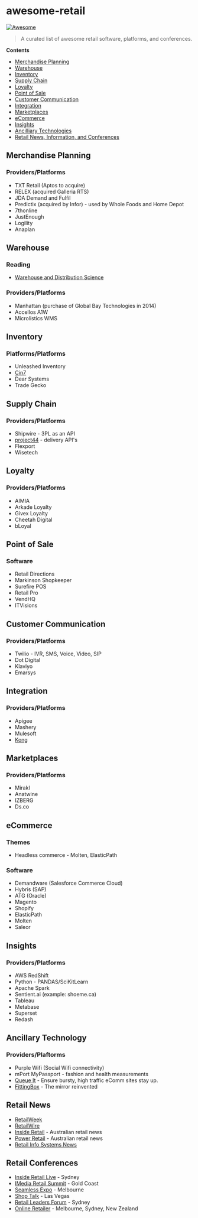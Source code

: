 # awesome-retail

[![Awesome](https://awesome.re/badge-flat.svg)](https://awesome.re)

> A curated list of awesome retail software, platforms, and conferences.

**Contents**

- [Merchandise Planning](#merchandise-planning)
- [Warehouse](#warehouse)
- [Inventory](#inventory)
- [Supply Chain](#supply-chain)
- [Loyalty](#loyalty)
- [Point of Sale](#point-of-sale)
- [Customer Communication](#customer-communication)
- [Integration](#integration)
- [Marketplaces](#marketplaces)
- [eCommerce](#ecommerce)
- [Insights](#insights)
- [Ancilliary Technologies](#ancilliary-technologies)
- [Retail News, Information, and Conferences](#retailnews,-information,-and-conferences)

## Merchandise Planning
### Providers/Platforms
* TXT Retail (Aptos to acquire)
* RELEX (acquired Galleria RTS)
* JDA Demand and Fulfil
* Predictix (acquired by Infor) - used by Whole Foods and Home Depot
* 7thonline
* JustEnough
* Logility
* Anaplan

## Warehouse
### Reading
* [Warehouse and Distribution Science](#https://www.warehouse-science.com)
### Providers/Platforms
* Manhattan (purchase of Global Bay Technologies in 2014)
* Accellos A1W
* Microlistics WMS

## Inventory
### Platforms/Platforms
* Unleashed Inventory
* [Cin7](#https://www.cin7.com)
* Dear Systems
* Trade Gecko

## Supply Chain
### Providers/Platforms
* Shipwire - 3PL as an API
* [project44](p-44.com) - delivery API's
* Flexport
* Wisetech

## Loyalty
### Providers/Platforms
* AIMIA
* Arkade Loyalty
* Givex Loyalty
* Cheetah Digital
* bLoyal

## Point of Sale
### Software
* Retail Directions
* Markinson Shopkeeper
* Surefire POS
* Retail Pro
* VendHQ
* ITVisions

## Customer Communication
### Providers/Platforms
* Twilio - IVR, SMS, Voice, Video, SIP
* Dot Digital
* Klaviyo
* Emarsys

## Integration
### Providers/Platforms
* Apigee
* Mashery
* Mulesoft
* [Kong](#getkong.org)

## Marketplaces
### Providers/Platforms
* Mirakl
* Anatwine
* IZBERG
* Ds.co

## eCommerce
### Themes
* Headless commerce - Molten, ElasticPath
### Software
* Demandware (Salesforce Commerce Cloud)
* Hybris (SAP)
* ATG (Oracle)
* Magento
* Shopify
* ElasticPath
* Molten
* Saleor

## Insights
### Providers/Platforms
* AWS RedShift
* Python - PANDAS/SciKitLearn
* Apache Spark
* Sentient.ai (example: shoeme.ca)
* Tableau
* Metabase
* Superset
* Redash

## Ancillary Technology
### Providers/Plaftorms
* Purple Wifi (Social Wifi connectivity)
* mPort MyPassport - fashion and health measurements
* [Queue It](#https://queue-it.com) - Ensure bursty, high traffic eComm sites stay up.
* [FittingBox](#https://www.fittingbox.com/en/) - The mirror reinvented

## Retail News
* [RetailWeek](#http://www.retail-week.com)
* [RetailWire](#http://www.retailwire.com)
* [Inside Retail](#http://insideretail.com.au) - Australian retail news
* [Power Retail](#http://www.powerretail.com.au) - Australian retail news
* [Retail Info Systems News](#http://risnews.edgl.com/)

## Retail Conferences
* [Inside Retail Live](#https://insideretail.live/) - Sydney 
* [IMedia Retail Summit](#http://imediasummit.com.au/) - Gold Coast
* [Seamless Expo](#http://seamless-expo.com.au/) - Melbourne
* [Shop Talk](#http://www.shoptalk.com/) - Las Vegas
* [Retail Leaders Forum](#http://retailleaders.com.au/) - Sydney 
* [Online Retailer](#http://www.onlineretailer.com/) - Melbourne, Sydney, New Zealand 
